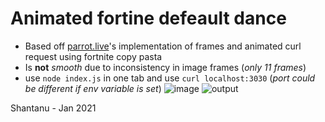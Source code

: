 # Animated fortine defeault dance
+ Based off [parrot.live](https://github.com/hugomd/parrot.live)'s implementation of frames and animated curl request using fortnite copy pasta
+ Is **not** *smooth* due to inconsistency in image frames (*only 11 frames*) 
+ use `node index.js` in one tab and use `curl localhost:3030` (*port could be different if env variable is set*)
![image](https://user-images.githubusercontent.com/43813132/113408573-37e0f300-93cd-11eb-8a37-1e46a0461e54.png)
![output](https://user-images.githubusercontent.com/43813132/113409987-0158a780-93d0-11eb-9792-5cb333fde842.gif)

Shantanu - Jan 2021
